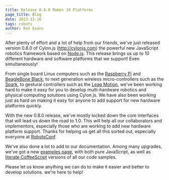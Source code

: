 ```yaml
---
title: Release 0.8.0 Makes 10 Platforms
page_title: Blog
date: 2013-12-16
tags: robots
author: Ron Evans
---
```


After plenty of effort and a lot of help from our friends, we've just released version 0.8.0 of Cylon.js (<a href="http://cylonjs.com" target="blank">http://cylonjs.com</a>) the powerful new JavaScript robotics framework based on <a href="http://nodejs.org/" target="blank">Node.js</a>. This release brings us up to 10 different hardware and software platforms that we support! Even simultaneously!

From single board Linux computers such as the <a href="http://www.raspberrypi.org/" target="blank">Raspberry Pi</a> and <a href="http://beagleboard.org/Products/BeagleBone+Black/" target="blank">BeagleBone Black</a>, to next generation wireless micro-controllers such as the <a href="http://spark.io" target="blank">Spark</a>, to gestural controllers such as the <a href="https://www.leapmotion.com/" target="blank">Leap Motion</a>, we've been working hard to make it easy for you to develop multi-hardware robotics and physical computing solutions using Cylon.js. We have also been working just as hard on making it easy for anyone to add support for new hardware platforms quickly.

With the new 0.8.0 release, we've mostly locked down the core interfaces that will lead us down the road to 1.0. This will help all our collaborators and implementors, especially those who are working to add new hardware platform support. Thanks for helping us get all this sorted out, especially everyone at <a href="http://robotsconf.com" target="blank">RobotsConf</a>.

We've also done a lot to add to our documentation. Among many upgrades, we've got a new <a href="http://cylonjs.com/documentation/examples/" target="blank">examples page</a>, with both pure JavaScript, as well as <a href="http://ashkenas.com/literate-coffeescript/" target="blank">literate CoffeeScript</a> versions of all our code samples.

Please let us know anything we can do to make it easier and better to develop solutions. we're here to help!
